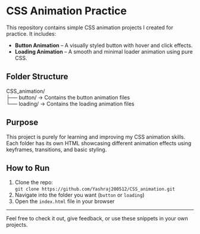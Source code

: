 # CSS Animation Practice

This repository contains simple CSS animation projects I created for practice. It includes:

- **Button Animation** – A visually styled button with hover and click effects.
- **Loading Animation** – A smooth and minimal loader animation using pure CSS.

## Folder Structure

CSS_animation/  
├── button/ → Contains the button animation files  
└── loading/ → Contains the loading animation files  

## Purpose

This project is purely for learning and improving my CSS animation skills. Each folder has its own HTML showcasing different animation effects using keyframes, transitions, and basic styling.

## How to Run

1. Clone the repo:  
   `git clone https://github.com/Yashraj200512/CSS_animation.git`  
2. Navigate into the folder you want (`button` or `loading`)
3. Open the `index.html` file in your browser

---

Feel free to check it out, give feedback, or use these snippets in your own projects.
